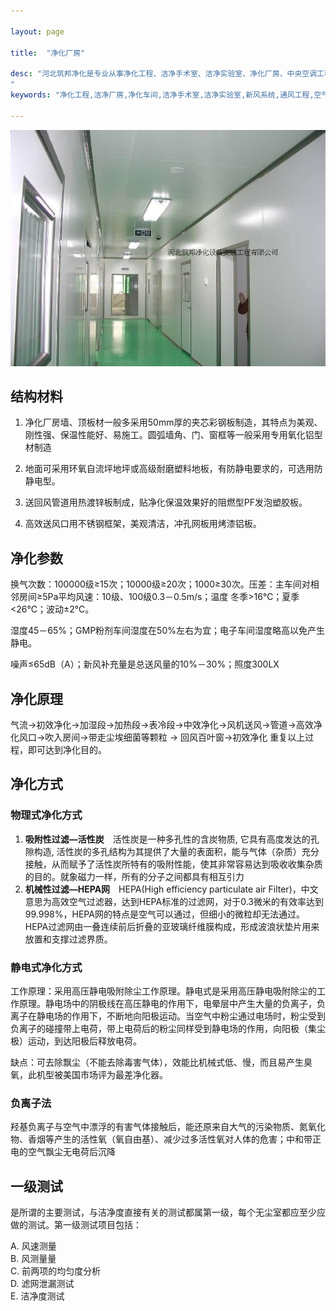 ```yaml
---

layout: page

title:  "净化厂房"

desc: "河北筑邦净化是专业从事净化工程、洁净手术室、洁净实验室、净化厂房、中央空调工程设计、建设和技术改造的企业。
"
keywords: "净化工程,洁净厂房,净化车间,洁净手术室,洁净实验室,新风系统,通风工程,空气过滤袋"

---
```


![](/static/assets/img/projects/changfang.jpg)

## 结构材料



1. 净化厂房墙、顶板材一般多采用50mm厚的夹芯彩钢板制造，其特点为美观、刚性强、保温性能好、易施工。圆弧墙角、门、窗框等一般采用专用氧化铝型材制造

2. 地面可采用环氧自流坪地坪或高级耐磨塑料地板，有防静电要求的，可选用防静电型。

3. 送回风管道用热渡锌板制成，贴净化保温效果好的阻燃型PF发泡塑胶板。

4. 高效送风口用不锈钢框架，美观清洁，冲孔网板用烤漆铝板。

## 净化参数

换气次数：100000级≥15次；10000级≥20次；1000≥30次。压差：主车间对相邻房间≥5Pa平均风速：10级、100级0.3－0.5m/s；温度 冬季>16℃；夏季 <26℃；波动±2℃。

湿度45－65%；GMP粉剂车间湿度在50%左右为宜；电子车间湿度略高以免产生静电。

噪声≤65dB（A）；新风补充量是总送风量的10%－30%；照度300LX

## 净化原理

气流→初效净化→加湿段→加热段→表冷段→中效净化→风机送风→管道→高效净化风口→吹入房间→带走尘埃细菌等颗粒 → 回风百叶窗→初效净化 重复以上过程，即可达到净化目的。

## 净化方式

### 物理式净化方式

1. **吸附性过滤—活性炭**　活性炭是一种多孔性的含炭物质, 它具有高度发达的孔隙构造, 活性炭的多孔结构为其提供了大量的表面积，能与气体（杂质）充分接触，从而赋予了活性炭所特有的吸附性能，使其非常容易达到吸收收集杂质的目的。就象磁力一样，所有的分子之间都具有相互引力
2. **机械性过滤—HEPA网**　HEPA(High efficiency particulate air Filter)，中文意思为高效空气过滤器，达到HEPA标准的过滤网，对于0.3微米的有效率达到99.998%，HEPA网的特点是空气可以通过，但细小的微粒却无法通过。HEPA过滤网由一叠连续前后折叠的亚玻璃纤维膜构成，形成波浪状垫片用来放置和支撑过滤界质。

### 静电式净化方式

工作原理：采用高压静电吸附除尘工作原理。静电式是采用高压静电吸附除尘的工作原理。静电场中的阴极线在高压静电的作用下，电晕层中产生大量的负离子，负离子在静电场的作用下，不断地向阳极运动。当空气中粉尘通过电场时，粉尘受到负离子的碰撞带上电荷，带上电荷后的粉尘同样受到静电场的作用，向阳极（集尘极）运动，到达阳极后释放电荷。

缺点：可去除飘尘（不能去除毒害气体），效能比机械式低、慢，而且易产生臭氧，此机型被美国市场评为最差净化器。

### 负离子法

羟基负离子与空气中漂浮的有害气体接触后，能还原来自大气的污染物质、氮氧化物、香烟等产生的活性氧（氧自由基）、减少过多活性氧对人体的危害；中和带正电的空气飘尘无电荷后沉降

## 一级测试

是所谓的主要测试，与洁净度直接有关的测试都属第一级，每个无尘室都应至少应做的测试。第一级测试项目包括：

A. 风速测量  
B. 风测量量  
C. 前两项的均匀度分析  
D. 滤网泄漏测试  
E. 洁净度测试
